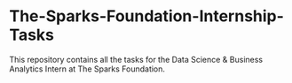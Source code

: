 # The-Sparks-Foundation-Internship-Tasks
 This repository contains all the tasks for the Data Science &amp; Business Analytics Intern at The Sparks Foundation.
